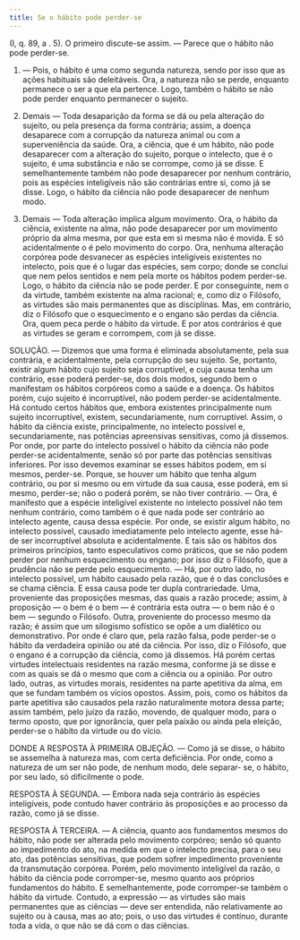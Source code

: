 ```yaml
---
title: Se o hábito pode perder-se
---
```


(I, q. 89, a . 5).
  O primeiro discute-se assim. — Parece que o hábito não pode perder-se.  

1. — Pois, o hábito é uma como segunda natureza, sendo por isso que as ações habituais são deleitáveis. Ora, a natureza não se perde, enquanto permanece o ser a que ela pertence. Logo, também o hábito se não pode perder enquanto permanecer o sujeito.  

2. Demais — Toda desaparição da forma se dá ou pela alteração do sujeito, ou pela presença da forma contrária; assim, a doença desaparece com a corrupção da natureza animal ou com a superveniência da saúde. Ora, a ciência, que é um hábito, não pode desaparecer com a alteração do sujeito, porque o intelecto, que é o sujeito, é uma substância e não se corrompe, como já se disse. E semelhantemente também não pode desaparecer por nenhum contrário, pois as espécies inteligíveis não são contrárias entre si, como já se disse. Logo, o hábito da ciência não pode desaparecer de nenhum modo.  

3. Demais — Toda alteração implica algum movimento. Ora, o hábito da ciência, existente na alma, não pode desaparecer por um movimento próprio da alma mesma, por que esta em si mesma não é movida. E só acidentalmente o é pelo movimento do corpo. Ora, nenhuma alteração corpórea pode desvanecer as espécies inteligíveis existentes no intelecto, pois que é o lugar das espécies, sem corpo; donde se conclui que nem pelos sentidos e nem pela morte os hábitos podem perder-se. Logo, o hábito da ciência não se pode perder. E por conseguinte, nem o da virtude, também existente na alma racional; e, como diz o Filósofo, as virtudes são mais permanentes que as disciplinas.  Mas, em contrário, diz o Filósofo que o esquecimento e o engano são perdas da ciência. Ora, quem peca perde o hábito da virtude. E por atos contrários é que as virtudes se geram e corrompem, com já se disse.  

SOLUÇÃO. — Dizemos que uma forma é eliminada absolutamente, pela sua contrária, e acidentalmente, pela corrupção do seu sujeito. Se, portanto, existir algum hábito cujo sujeito seja corruptível, e cuja causa tenha um contrário, esse poderá perder-se, dos dois modos, segundo bem o manifestam os hábitos corpóreos como a saúde e a doença. Os hábitos porém, cujo sujeito é incorruptível, não podem perder-se acidentalmente. Há contudo certos hábitos que, embora existentes principalmente num sujeito incorruptível, existem, secundariamente, num corruptível. Assim, o hábito da ciência existe, principalmente, no intelecto possível e, secundariamente, nas potências apreensivas sensitivas, como já dissemos. Por onde, por parte do intelecto possível o hábito da ciência não pode perder-se acidentalmente, senão só por parte das potências sensitivas inferiores.  Por isso devemos examinar se esses hábitos podem, em si mesmos, perder-se. Porque, se houver um hábito que tenha algum contrário, ou por si mesmo ou em virtude da sua causa, esse poderá, em si mesmo, perder-se; não o poderá porém, se não tiver contrário. — Ora, é manifesto que a espécie inteligível existente no intelecto possível não tem nenhum contrário, como também o é que nada pode ser contrário ao intelecto agente, causa dessa espécie. Por onde, se existir algum hábito, no intelecto possível, causado imediatamente pelo intelecto agente, esse há-de ser incorruptível absoluta e acidentalmente. E tais são os hábitos dos primeiros princípios, tanto especulativos como práticos, que se não podem perder por nenhum esquecimento ou engano; por isso diz o Filósofo, que a prudência não se perde pelo esquecimento. — Há, por outro lado, no intelecto possível, um hábito causado pela razão, que é o das conclusões e se chama ciência. E essa causa pode ter dupla contrariedade. Uma, proveniente das proposições mesmas, das quais a razão procede; assim, à proposição — o bem é o bem — é contrária esta outra — o bem não é o bem — segundo o Filósofo. Outra, proveniente do processo mesmo da razão; é assim que um silogismo sofístico se opõe a um dialético ou demonstrativo. Por onde é claro que, pela razão falsa, pode perder-se o hábito da verdadeira opinião ou até da ciência. Por isso, diz o Filósofo, que o engano é a corrupção da ciência, como já dissemos.  Há porém certas virtudes intelectuais residentes na razão mesma, conforme já se disse e com as quais se dá o mesmo que com a ciência ou a opinião. Por outro lado, outras, as virtudes morais, residentes na parte apetitiva da alma, em que se fundam também os vícios opostos. Assim, pois, como os hábitos da parte apetitiva são causados pela razão naturalmente motora dessa parte; assim também, pelo juízo da razão, movendo, de qualquer modo, para o termo oposto, que por ignorância, quer pela paixão ou ainda pela eleição, perder-se o hábito da virtude ou do vício.  

DONDE A RESPOSTA À PRIMEIRA OBJEÇÃO. — Como já se disse, o hábito se assemelha à natureza mas, com certa deficiência. Por onde, como a natureza de um ser não pode, de nenhum modo, dele separar- se, o hábito, por seu lado, só dificilmente o pode.  

RESPOSTA À SEGUNDA. — Embora nada seja contrário às espécies inteligíveis, pode contudo haver contrário às proposições e ao processo da razão, como já se disse.  

RESPOSTA À TERCEIRA. — A ciência, quanto aos fundamentos mesmos do hábito, não pode ser alterada pelo movimento corpóreo; senão só quanto ao impedimento do ato, na medida em que o intelecto precisa, para o seu ato, das potências sensitivas, que podem sofrer impedimento proveniente da transmutação corpórea. Porém, pelo movimento inteligível da razão, o hábito da ciência pode corromper-se, mesmo quanto aos próprios fundamentos do hábito. E semelhantemente, pode corromper-se também o hábito da virtude. Contudo, a expressão — as virtudes são mais permanentes que as ciências — deve ser entendida, não relativamente ao sujeito ou à causa, mas ao ato; pois, o uso das virtudes é contínuo, durante toda a vida, o que não se dá com o das ciências.